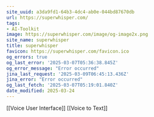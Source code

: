 ```yaml
---
site_uuid: a3da9fd1-64b3-4dc4-ab0e-044bd87670db
url: https://superwhisper.com/
tags:
- AI-Toolkit
image: https://superwhisper.com/image/og-image2x.png
site_name: superwhisper
title: superwhisper
favicon: https://superwhisper.com/favicon.ico
og_errors: true
og_last_error: '2025-03-07T05:36:38.845Z'
og_error_message: "Error occurred"
jina_last_request: '2025-03-09T06:45:13.436Z'
jina_error: "Error occurred"
og_last_fetch: '2025-03-07T05:19:01.840Z'
date_modified: 2025-03-24
---
```




[[Voice User Interface]]
[[Voice to Text]]

